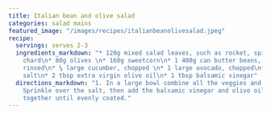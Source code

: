 ```yaml
---
title: Italian bean and olive salad
categories: salad mains
featured_image: "/images/recipes/italianbeanolivesalad.jpeg"
recipe:
  servings: serves 2-3
  ingredients_markdown: "* 120g mixed salad leaves, such as rocket, spinach and red
    chard\n* 80g olives \n* 160g sweetcorn\n* 1 400g can butter beans, drained and
    rinsed\n* ¼ large cucumber, chopped \n* 1 large avocado, chopped\n* ½ tsp sea
    salt\n* 2 tbsp extra virgin olive oil\n* 1 tbsp balsamic vinegar"
  directions_markdown: "1. In a large bowl combine all the veggies and beans. \n2.
    Sprinkle over the salt, then add the balsamic vinegar and olive oil. Gently toss
    together until evenly coated."
---
```

